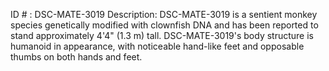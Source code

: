 ID # : DSC-MATE-3019
Description: DSC-MATE-3019 is a sentient monkey species genetically modified with clownfish DNA and has been reported to stand approximately 4'4" (1.3 m) tall. DSC-MATE-3019's body structure is humanoid in appearance, with noticeable hand-like feet and opposable thumbs on both hands and feet.